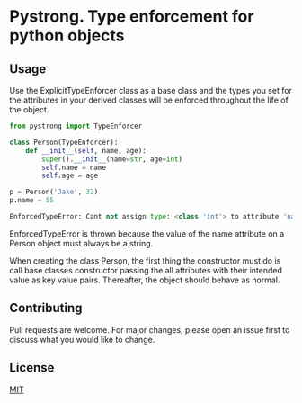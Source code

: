 # Pystrong. Type enforcement for python objects

## Usage
Use the ExplicitTypeEnforcer class as a base class and the types you set for the attributes in your derived classes will be enforced throughout the life of the object.

```python
from pystrong import TypeEnforcer

class Person(TypeEnforcer):
    def __init__(self, name, age):
        super().__init__(name=str, age=int)
        self.name = name
        self.age = age

p = Person('Jake', 32)
p.name = 55

EnforcedTypeError: Cant not assign type: <class 'int'> to attribute 'name'. Must be of type: <class 'str'>
```
EnforcedTypeError is thrown because the value of the name attribute on a Person object must always be a string.

When creating the class Person, the first thing the constructor must do is call base classes constructor passing the all attributes with their intended value as key value pairs. Thereafter, the object should behave as normal. 


## Contributing
Pull requests are welcome. For major changes, please open an issue first to discuss what you would like to change.

## License
[MIT](https://choosealicense.com/licenses/mit/)

